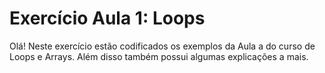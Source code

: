 # Exercício Aula 1: Loops

Olá! Neste exercício estão codificados os exemplos da Aula a do curso de Loops e Arrays. Além disso também possui algumas explicações a mais.

